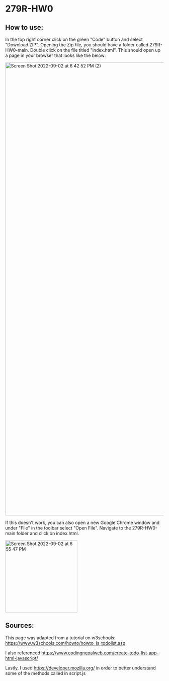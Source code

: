 # 279R-HW0

## How to use:

In the top right corner click on the green "Code" button and select "Download ZIP". Opening the Zip file, you should have a folder called 279R-HW0-main. Double click on the file titled "index.html". This should open up a page in your browser that looks like the below:

<img width="1440" alt="Screen Shot 2022-09-02 at 6 42 52 PM (2)" src="https://user-images.githubusercontent.com/60491140/188244493-6c5e6c79-a374-4f68-af0d-f0ee35eb47f8.png">

If this doesn't work, you can also open a new Google Chrome window and under "File" in the toolbar select "Open File". Navigate to the 279R-HW0-main folder and click on index.html.

<img width="229" alt="Screen Shot 2022-09-02 at 6 55 47 PM" src="https://user-images.githubusercontent.com/60491140/188244509-e1b12c08-a800-4d89-991b-44bb9740b77a.png">

## Sources:

This page was adapted from a tutorial on w3schools: https://www.w3schools.com/howto/howto_js_todolist.asp

I also referenced https://www.codingnepalweb.com/create-todo-list-app-html-javascript/

Lastly, I used https://developer.mozilla.org/ in order to better understand some of the methods called in script.js
